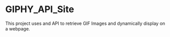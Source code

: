 # GIPHY_API_Site
This project uses and API to retrieve GIF Images and dynamically display on a webpage. 
